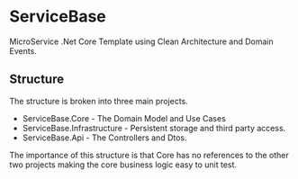 # ServiceBase
MicroService .Net Core Template using Clean Architecture and Domain Events.

## Structure
The structure is broken into three main projects.
* ServiceBase.Core - The Domain Model and Use Cases
* ServiceBase.Infrastructure - Persistent storage and third party access.
* ServiceBase.Api - The Controllers and Dtos.

The importance of this structure is that Core has no references to the other two projects 
making the core business logic easy to unit test.


